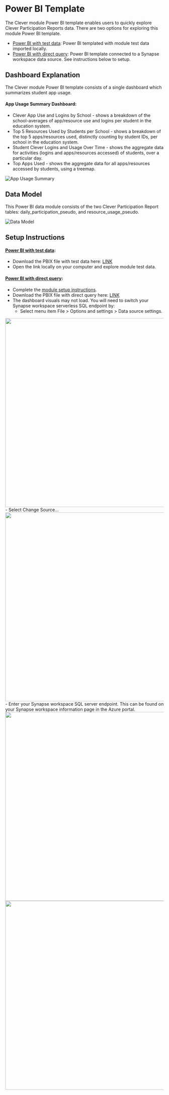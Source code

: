 # Power BI Template

The Clever module Power BI template enables users to quickly explore Clever Participation Reports data. There are two options for exploring this module Power BI template.
- [Power BI with test data](https://github.com/cviddenKwantum/OpenEduAnalytics/blob/main/modules/Digital_Learning_Apps_and_Platforms/Clever/powerbi/Clever%20Module%20Dashboard%20TestData.pbix): Power BI templated with module test data imported locally. 
- [Power BI with direct query](https://github.com/cviddenKwantum/OpenEduAnalytics/blob/main/modules/Digital_Learning_Apps_and_Platforms/Clever/powerbi/Clever%20Module%20Dashboard%20DirectQuery.pbix): Power BI template connected to a Synapse workspace data source. See instructions below to setup.

## Dashboard Explanation

The Clever module Power BI template consists of a single dashboard which summarizes student app usage.

#### App Usage Summary Dashboard:
- Clever App Use and Logins by School - shows a breakdown of the school-averages of app/resource use and logins per student in the education system.
- Top 5 Resources Used by Students per School - shows a breakdown of the top 5 apps/resources used, distinctly counting by student IDs, per school in the education system.
- Student Clever Logins and Usage Over Time - shows the aggregate data for activities (logins and apps/resources accessed) of students, over a particular day.
- Top Apps Used - shows the aggregate data for all apps/resources accessed by students, using a treemap.

![App Usage Summary](https://github.com/cviddenKwantum/OpenEduAnalytics/blob/main/modules/Digital_Learning_Apps_and_Platforms/Clever/docs/images/Clever%20Module%20Dashboard%20Sample.png)

## Data Model

This Power BI data module consists of the two Clever Participation Report tables: daily_participation_pseudo, and resource_usage_pseudo. 

![Data Model](https://github.com/cviddenKwantum/OpenEduAnalytics/blob/main/modules/Digital_Learning_Apps_and_Platforms/Clever/docs/images/star%20schema%20for%20Clever%20Dashboard.png)


## Setup Instructions

#### [Power BI with test data](https://github.com/cviddenKwantum/OpenEduAnalytics/blob/main/modules/Digital_Learning_Apps_and_Platforms/Clever/powerbi/Clever%20Module%20Dashboard%20TestData.pbix):
- Download the PBIX file with test data here: [LINK](https://github.com/cviddenKwantum/OpenEduAnalytics/blob/main/modules/Digital_Learning_Apps_and_Platforms/Clever/powerbi/Clever%20Module%20Dashboard%20TestData.pbix)
- Open the link locally on your computer and explore module test data. 

#### [Power BI with direct query](https://github.com/cviddenKwantum/OpenEduAnalytics/blob/main/modules/Digital_Learning_Apps_and_Platforms/Clever/powerbi/Clever%20Module%20Dashboard%20DirectQuery.pbix):
- Complete the [module setup instructions](https://github.com/cviddenKwantum/OpenEduAnalytics/tree/main/modules/Digital_Learning_Apps_and_Platforms/Clever#module-setup).
- Download the PBIX file with direct query here: [LINK](https://github.com/cviddenKwantum/OpenEduAnalytics/blob/main/modules/Digital_Learning_Apps_and_Platforms/Clever/powerbi/Clever%20Module%20Dashboard%20DirectQuery.pbix)
- The dashboard visuals may not load. You will need to switch your Synapse workspace serverless SQL endpoint by:
    - Select menu item File > Options and settings > Data source settings.
<img src="https://github.com/cviddenKwantum/OpenEduAnalytics/blob/main/modules/Digital_Learning_Apps_and_Platforms/Clever/docs/images/pbi%20data%20source.png" width="600">
    - Select Change Source...
<img src="https://github.com/cviddenKwantum/OpenEduAnalytics/blob/main/modules/Digital_Learning_Apps_and_Platforms/Clever/docs/images/pbi%20change%20source.png" width="600">
    - Enter your Synapse workspace SQL server endpoint. This can be found on your Synapse workspace information page in the Azure portal.
<img src="https://github.com/cviddenKwantum/OpenEduAnalytics/blob/main/modules/Digital_Learning_Apps_and_Platforms/Clever/docs/images/pbi%20sql%20endpt.png" width="600">
<img src="https://github.com/cviddenKwantum/OpenEduAnalytics/blob/main/modules/Digital_Learning_Apps_and_Platforms/Clever/docs/images/synapse%20sql%20enpt.png" width="600">
